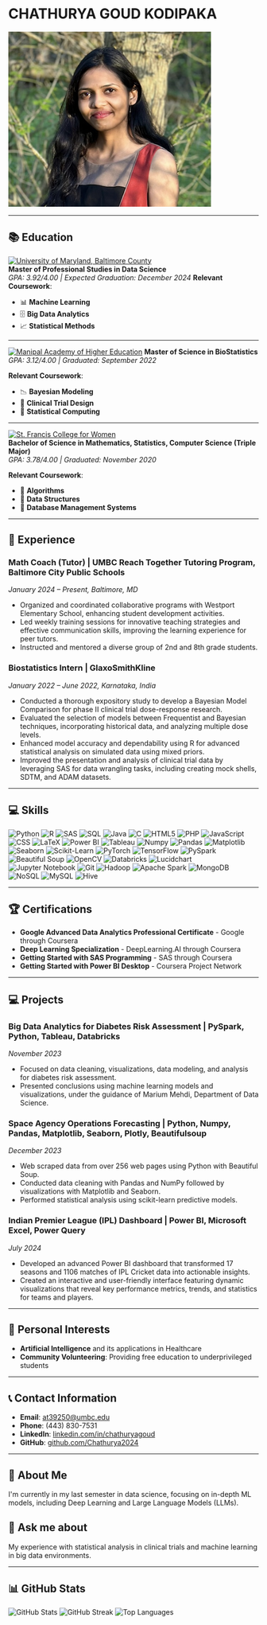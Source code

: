 # CHATHURYA GOUD KODIPAKA
![Headshot Photo](pic.png)

---

## 📚 Education

[![University of Maryland, Baltimore County](https://img.shields.io/badge/University_of_Maryland_Baltimore_County-%230077B5.svg?style=for-the-badge&logo=university&logoColor=white)](https://umbc.edu)  
**Master of Professional Studies in Data Science**  
*GPA: 3.92/4.00 | Expected Graduation: December 2024*
**Relevant Coursework**:  
- 📊 **Machine Learning**
- 🗄️ **Big Data Analytics**
- 📈 **Statistical Methods**

---

[![Manipal Academy of Higher Education](https://img.shields.io/badge/Manipal_Academy_of_Higher_Education-%234CAF50.svg?style=for-the-badge)](https://manipal.edu)
**Master of Science in BioStatistics**  
*GPA: 3.12/4.00 | Graduated: September 2022*

**Relevant Coursework**:  
- 📉 **Bayesian Modeling**
- 🧪 **Clinical Trial Design**
- 🔢 **Statistical Computing**


---

[![St. Francis College for Women](https://img.shields.io/badge/St_Francis_College_for_Women-%2300599C.svg?style=for-the-badge)](https://www.sfc.ac.in)  
**Bachelor of Science in Mathematics, Statistics, Computer Science (Triple Major)**  
*GPA: 3.78/4.00 | Graduated: November 2020*

**Relevant Coursework**:  
- 📐 **Algorithms**
- 🔗 **Data Structures**
- 💾 **Database Management Systems**


---

## 💼 Experience

### Math Coach (Tutor) | UMBC Reach Together Tutoring Program, Baltimore City Public Schools
*January 2024 – Present, Baltimore, MD*

- Organized and coordinated collaborative programs with Westport Elementary School, enhancing student development activities.
- Led weekly training sessions for innovative teaching strategies and effective communication skills, improving the learning experience for peer tutors.
- Instructed and mentored a diverse group of 2nd and 8th grade students.

### Biostatistics Intern | GlaxoSmithKline
*January 2022 – June 2022, Karnataka, India*

- Conducted a thorough expository study to develop a Bayesian Model Comparison for phase II clinical trial dose-response research.
- Evaluated the selection of models between Frequentist and Bayesian techniques, incorporating historical data, and analyzing multiple dose levels.
- Enhanced model accuracy and dependability using R for advanced statistical analysis on simulated data using mixed priors.
- Improved the presentation and analysis of clinical trial data by leveraging SAS for data wrangling tasks, including creating mock shells, SDTM, and ADAM datasets.

---

## 💻 Skills

![Python](https://img.shields.io/badge/python-3670A0?style=for-the-badge&logo=python&logoColor=ffdd54) 
![R](https://img.shields.io/badge/r-%23276DC3.svg?style=for-the-badge&logo=r&logoColor=white) 
![SAS](https://img.shields.io/badge/sas-%234B0082.svg?style=for-the-badge&logo=sas&logoColor=white) 
![SQL](https://img.shields.io/badge/sql-%2300599C.svg?style=for-the-badge&logo=sql&logoColor=white) 
![Java](https://img.shields.io/badge/java-%23ED8B00.svg?style=for-the-badge&logo=openjdk&logoColor=white) 
![C](https://img.shields.io/badge/c-%2300599C.svg?style=for-the-badge&logo=c&logoColor=white) 
![HTML5](https://img.shields.io/badge/html5-%23E34F26.svg?style=for-the-badge&logo=html5&logoColor=white) 
![PHP](https://img.shields.io/badge/php-%23777BB4.svg?style=for-the-badge&logo=php&logoColor=white) 
![JavaScript](https://img.shields.io/badge/javascript-%23F7DF1E.svg?style=for-the-badge&logo=javascript&logoColor=black) 
![CSS](https://img.shields.io/badge/css-%231572B6.svg?style=for-the-badge&logo=css3&logoColor=white) 
![LaTeX](https://img.shields.io/badge/latex-%23008080.svg?style=for-the-badge&logo=latex&logoColor=white) 
![Power BI](https://img.shields.io/badge/Power_BI-F2C811?style=for-the-badge&logo=powerbi&logoColor=black) 
![Tableau](https://img.shields.io/badge/Tableau-%23E97627.svg?style=for-the-badge&logo=Tableau&logoColor=white) 
![Numpy](https://img.shields.io/badge/Numpy-%23013243.svg?style=for-the-badge&logo=numpy&logoColor=white) 
![Pandas](https://img.shields.io/badge/pandas-%23150458.svg?style=for-the-badge&logo=pandas&logoColor=white) 
![Matplotlib](https://img.shields.io/badge/Matplotlib-%23ffffff.svg?style=for-the-badge&logo=Matplotlib&logoColor=black) 
![Seaborn](https://img.shields.io/badge/Seaborn-%231f77b4.svg?style=for-the-badge&logo=seaborn&logoColor=white) 
![Scikit-Learn](https://img.shields.io/badge/scikit--learn-%23F7931E.svg?style=for-the-badge&logo=scikit-learn&logoColor=white) 
![PyTorch](https://img.shields.io/badge/PyTorch-%23EE4C2C.svg?style=for-the-badge&logo=PyTorch&logoColor=white) 
![TensorFlow](https://img.shields.io/badge/TensorFlow-%23FF6F00.svg?style=for-the-badge&logo=TensorFlow&logoColor=white) 
![PySpark](https://img.shields.io/badge/PySpark-%23E25A1C.svg?style=for-the-badge&logo=apachespark&logoColor=white) 
![Beautiful Soup](https://img.shields.io/badge/Beautiful_Soup-%23800000.svg?style=for-the-badge&logo=python&logoColor=white) 
![OpenCV](https://img.shields.io/badge/OpenCV-%23ffffff.svg?style=for-the-badge&logo=OpenCV&logoColor=black) 
![Databricks](https://img.shields.io/badge/Databricks-%23FF5733.svg?style=for-the-badge&logo=databricks&logoColor=white) 
![Lucidchart](https://img.shields.io/badge/Lucidchart-%23FBB040.svg?style=for-the-badge&logo=lucidchart&logoColor=white) 
![Jupyter Notebook](https://img.shields.io/badge/Jupyter_Notebook-%23F37626.svg?style=for-the-badge&logo=jupyter&logoColor=white) 
![Git](https://img.shields.io/badge/Git-%23F05033.svg?style=for-the-badge&logo=git&logoColor=white) 
![Hadoop](https://img.shields.io/badge/Hadoop-%232DC4CC.svg?style=for-the-badge&logo=apachehadoop&logoColor=white) 
![Apache Spark](https://img.shields.io/badge/Apache%20Spark-FDEE21?style=for-the-badge&logo=apachespark&logoColor=black) 
![MongoDB](https://img.shields.io/badge/MongoDB-%234ea94b.svg?style=for-the-badge&logo=mongodb&logoColor=white) 
![NoSQL](https://img.shields.io/badge/NoSQL-%234ea94b.svg?style=for-the-badge&logo=nosql&logoColor=white) 
![MySQL](https://img.shields.io/badge/MySQL-%2300f.svg?style=for-the-badge&logo=mysql&logoColor=white) 
![Hive](https://img.shields.io/badge/Hive-%23FF5733.svg?style=for-the-badge&logo=apachehive&logoColor=white) 

---

## 🏆 Certifications

- **Google Advanced Data Analytics Professional Certificate** - Google through Coursera
- **Deep Learning Specialization** - DeepLearning.AI through Coursera
- **Getting Started with SAS Programming** - SAS through Coursera
- **Getting Started with Power BI Desktop** - Coursera Project Network

---

## 💻 Projects

### Big Data Analytics for Diabetes Risk Assessment | PySpark, Python, Tableau, Databricks
*November 2023*

- Focused on data cleaning, visualizations, data modeling, and analysis for diabetes risk assessment.
- Presented conclusions using machine learning models and visualizations, under the guidance of Marium Mehdi, Department of Data Science.

### Space Agency Operations Forecasting | Python, Numpy, Pandas, Matplotlib, Seaborn, Plotly, Beautifulsoup
*December 2023*

- Web scraped data from over 256 web pages using Python with Beautiful Soup.
- Conducted data cleaning with Pandas and NumPy followed by visualizations with Matplotlib and Seaborn.
- Performed statistical analysis using scikit-learn predictive models.

### Indian Premier League (IPL) Dashboard | Power BI, Microsoft Excel, Power Query
*July 2024*

- Developed an advanced Power BI dashboard that transformed 17 seasons and 1106 matches of IPL Cricket data into actionable insights.
- Created an interactive and user-friendly interface featuring dynamic visualizations that reveal key performance metrics, trends, and statistics for teams and players.

---

## 🎯 Personal Interests

- **Artificial Intelligence** and its applications in Healthcare
- **Community Volunteering**: Providing free education to underprivileged students

---

## 📞 Contact Information

- **Email**: [at39250@umbc.edu](mailto:at39250@umbc.edu)
- **Phone**: (443) 830-7531
- **LinkedIn**: [linkedin.com/in/chathuryagoud](https://linkedin.com/in/chathuryagoud)
- **GitHub**: [github.com/Chathurya2024](https://github.com/Chathurya2024)

---

## 💫 About Me

I'm currently in my last semester in data science, focusing on in-depth ML models, including Deep Learning and Large Language Models (LLMs).

## 💬 Ask me about
My experience with statistical analysis in clinical trials and machine learning in big data environments.

---

## 📊 GitHub Stats

![GitHub Stats](https://github-readme-stats.vercel.app/api?username=Chathurya2024&theme=dark&hide_border=false&include_all_commits=false&count_private=false)
![GitHub Streak](https://github-readme-streak-stats.herokuapp.com/?user=Chathurya2024&theme=dark&hide_border=false)
![Top Languages](https://github-readme-stats.vercel.app/api/top-langs/?username=Chathurya2024&theme=dark&hide_border=false&include_all_commits=false&count_private=false&layout=compact)
